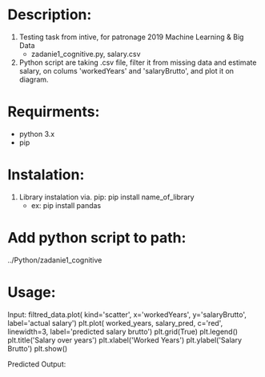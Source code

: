 # Description:
1. Testing task from intive, for patronage 2019 Machine Learning & Big Data
    * zadanie1_cognitive.py, salary.csv
2. Python script are taking .csv file, filter it from missing data and estimate salary, on colums 'workedYears' and 'salaryBrutto', and plot it on diagram.

# Requirments:
* python 3.x
* pip

# Instalation:
1. Library instalation via. pip: pip install name_of_library
    * ex: pip install pandas

# Add python script to path:
  ../Python/zadanie1_cognitive

# Usage:
Input:
    filtred_data.plot(
                    kind='scatter',
                    x='workedYears', y='salaryBrutto',
                    label='actual salary')
    plt.plot(
        worked_years, salary_pred, c='red',
        linewidth=3, label='predicted salary brutto')
    plt.grid(True)
    plt.legend()
    plt.title('Salary over years')
    plt.xlabel('Worked Years')
    plt.ylabel('Salary Brutto')
    plt.show()

Predicted Output:






